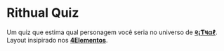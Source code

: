 # Rithual Quiz
Um quiz que estima qual personagem você seria no universo de <a href="https://tapas.io/series/Rithual_manga">**૨¡Ƭષαℓ**</a>. Layout insipirado nos <a href="https://github.com/04Elementos/4elementos">**4Elementos**</a>.
